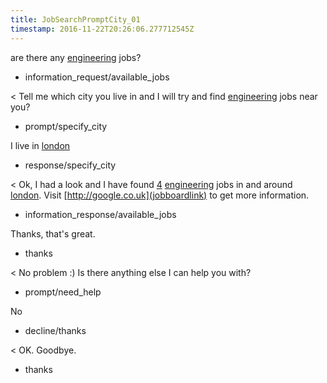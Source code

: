 ```yaml
---
title: JobSearchPromptCity_01
timestamp: 2016-11-22T20:26:06.277712545Z
---
```


are there any [engineering](jobrole) jobs?
* information_request/available_jobs

< Tell me which city you live in and I will try and find [engineering](jobrole) jobs near you?
* prompt/specify_city

I live in [london](city)
* response/specify_city

< Ok, I had a look and I have found [4](jobcount) [engineering](jobrole) jobs in and around [london](city). Visit [http://google.co.uk](jobboardlink) to get more information.
* information_response/available_jobs

Thanks, that's great.
* thanks

< No problem :) Is there anything else I can help you with?
* prompt/need_help

No
* decline/thanks

< OK. Goodbye.
* thanks
